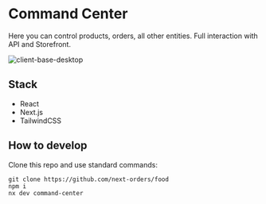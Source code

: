 # Command Center
Here you can control products, orders, all other entities. Full interaction with API and Storefront.

![client-base-desktop](https://github.com/next-orders/food/blob/main/.github/media/client-base-desktop.jpg?raw=true)

## Stack

- React
- Next.js
- TailwindCSS

## How to develop

Clone this repo and use standard commands:

```shell
git clone https://github.com/next-orders/food
npm i
nx dev command-center
```
